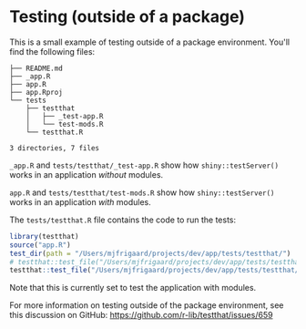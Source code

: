 # Testing (outside of a package)

This is a small example of testing outside of a package environment. You'll find the following files:

```
├── README.md
├── _app.R
├── app.R
├── app.Rproj
└── tests
    ├── testthat
    │   ├── _test-app.R
    │   └── test-mods.R
    └── testthat.R

3 directories, 7 files
```

`_app.R` and `tests/testthat/_test-app.R` show how `shiny::testServer()` works in an application *without* modules.  

`app.R` and `tests/testthat/test-mods.R` show how `shiny::testServer()` works in an application *with* modules.  

The `tests/testthat.R` file contains the code to run the tests:

``` r
library(testthat)
source("app.R")
test_dir(path = "/Users/mjfrigaard/projects/dev/app/tests/testthat/")
# testthat::test_file("/Users/mjfrigaard/projects/dev/app/tests/testthat/test-app.R")
testthat::test_file("/Users/mjfrigaard/projects/dev/app/tests/testthat/test-mods.R")
```

Note that this is currently set to test the application with modules. 

For more information on testing outside of the package environment, see this discussion on GitHub: https://github.com/r-lib/testthat/issues/659

